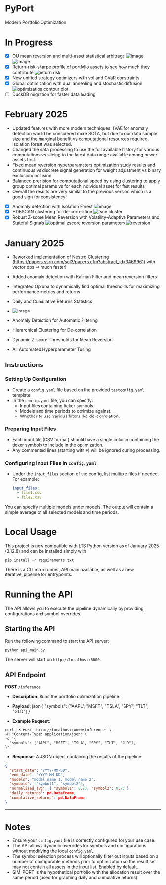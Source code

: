 # PyPort
Modern Portfolio Optimization 

# In Progress 
- [x] OU mean reversion and multi-asset statistical arbitrage
![image](https://github.com/user-attachments/assets/e838a18d-7173-4102-91eb-40da5c8a96dd)
![image](https://github.com/user-attachments/assets/c9b31d53-ef5e-46c9-a39f-e04aea618fe8)
- [x] Return-risk-sharpe profile of portfolio assets to see how much they contribute
![return risk](https://github.com/user-attachments/assets/1baeaec5-694d-43df-8b39-5c709de583a4)
- [x] New unified strategy optimizers with vol and CVaR constraints
- [x] Global optimization with dual annealing and stochastic diffusion
![optimization contour plot](https://github.com/user-attachments/assets/25f46c97-1118-4e92-a635-6b62215eba78)
- [ ] DuckDB migration for faster data loading

# February 2025 
- Updated features with more modern techniques: (VAE for anomaly detection would be considered more SOTA, but due to our data sample size and the marginal benefit vs computational resources required, isolation forest was selected.
- Changed the data processing to use the full available history for various computations vs slicing to the latest data range available among newer assets first.
- Fixed mean reversion hyperparameters optimization study results and continuous vs discrete signal generation for weight adjustment vs binary exclusion/inclusion
- Balanced precision for computational speed by using clustering to apply group optimal params vs for each individual asset for fast results
- Overall the results are very similar to the previous version which is a good sign for consistency!

- [x] Anomaly detection with Isolation Forest
![image](https://github.com/user-attachments/assets/bab5d481-98eb-441a-9f6a-aea95d30b204)
- [x] HDBSCAN clustering for de-correlation
![tsne cluster](https://github.com/user-attachments/assets/5c7aa439-775f-4ceb-b8e4-00332aaf152c)
- [x] Robust Z-score Mean Reversion with Volatility-Adaptive Parameters and Stateful Signals
![optimal zscore reversion parameters](https://github.com/user-attachments/assets/ae2fed1a-900e-4acc-b6f7-159313f26d7f)
![reversion](https://github.com/user-attachments/assets/03948afb-904b-438d-940b-23c9a69ca9d1)

# January 2025
- Reworked implementation of Nested Clustering (https://papers.ssrn.com/sol3/papers.cfm?abstract_id=3469961) with vector ops => much faster!
- Added anomaly detection with Kalman Filter and mean reversion filters
- Integrated Optuna to dynamically find optimal thresholds for maximizing performance metrics and returns 

- Daily and Cumulative Returns Statistics
- ![image](https://github.com/user-attachments/assets/ab6fd50c-f9ae-49ff-a12c-b1526df83239)

- Anomaly Detection for Automatic Filtering
- Hierarchical Clustering for De-correlation
- Dynamic Z-score Thresholds for Mean Reversion
- All Automated Hyperparameter Tuning

## Instructions

### Setting Up Configuration
- Create a `config.yaml` file based on the provided `testconfig.yaml` template.
- In the `config.yaml` file, you can specify:
  - Input files containing ticker symbols.
  - Models and time periods to optimize against.
  - Whether to use various filters like de-correlation.

### Preparing Input Files
- Each input file (CSV format) should have a single column containing the ticker symbols to include in the optimization.
- Any commented lines (starting with `#`) will be ignored during processing.

### Configuring Input Files in `config.yaml`
- Under the `input_files` section of the config, list multiple files if needed. For example:
  ```yaml
  input_files:
    - file1.csv
    - file2.csv

You can specify multiple models under models. The output will contain a simple average of all selected models and time periods.

# Local Usage

This project is now compatible with LTS Python version as of January 2025 (3.12.8) and can be installed simply with 
```
pip install -r requirements.txt
```
There is a CLI main runner, API main available, as well as a new iterative_pipeline for entrypoints.

# Running the API

The API allows you to execute the pipeline dynamically by providing configurations and symbol overrides.

## Starting the API

Run the following command to start the API server:

```
python api_main.py
```

The server will start on `http://localhost:8000`.

## API Endpoint

**POST** `/inference`

- **Description**: Runs the portfolio optimization pipeline.
- **Payload**: json { "symbols": ["AAPL", "MSFT", "TSLA", "SPY", "TLT", "GLD"] }

- **Example Request**:

```
curl -X POST "http://localhost:8000/inference" \
-H "Content-Type: application/json" \
-d '{
  "symbols": ["AAPL", "MSFT", "TSLA", "SPY", "TLT", "GLD"],
}'
```

- **Response**: A JSON object containing the results of the pipeline:

```json
{
  "start_date": "YYYY-MM-DD",
  "end_date": "YYYY-MM-DD",
  "models": "model_name_1, model_name_2",
  "symbols": ["symbol1", "symbol2"],
  "normalized_avg": { "symbol1": 0.25, "symbol2": 0.75 },
  "daily_returns": pd.DataFrame,
  "cumulative_returns": pd.DataFrame
}
```

---

# Notes

- Ensure your `config.yaml` file is correctly configured for your use case.
- The API allows dynamic overrides for symbols and configurations without modifying the local `config.yaml`.
- The symbol selection process will optionally filter out inputs based on a number of configurable methods prior to optimization so the result set may not contain all assets in the input list. Enabled by default.
- SIM_PORT is the hypothetical portfolio with the allocation result over the same period (used for graphing daily and cumulative returns).


